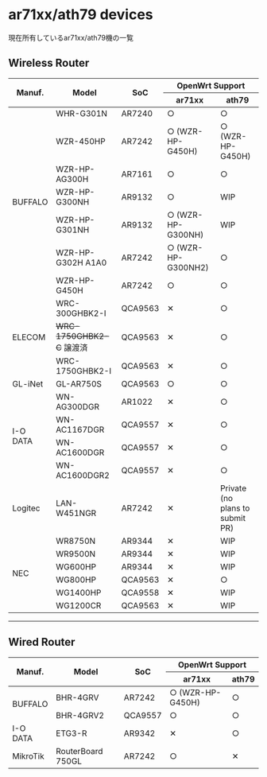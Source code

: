 # ar71xx/ath79 devices
現在所有しているar71xx/ath79機の一覧

## Wireless Router

<table>
	<thead>
		<tr class="active">
			<th rowspan="2">Manuf.</th>
			<th rowspan="2">Model</th>
			<th rowspan="2">SoC</th>
			<th colspan="2">OpenWrt Support</th>
		</tr>
		<tr class="active">
			<th>ar71xx</th>
			<th>ath79</th>
		</tr>
	</thead>
	<tbody>
		<tr>
			<td rowspan="7">BUFFALO</td>
			<td>WHR-G301N</td>
			<td>AR7240</td>
			<td>&#9675;</td>
			<td>&#9675;</td>
		</tr>
		<tr>
			<td>WZR-450HP</td>
			<td>AR7242</td>
			<td>&#9675; (WZR-HP-G450H)</td>
			<td>&#9675; (WZR-HP-G450H)</td>
		</tr>
		<tr>
			<td>WZR-HP-AG300H</td>
			<td>AR7161</td>
			<td>&#9675;</td>
			<td>&#9675;</td>
		</tr>
		<tr>
			<td>WZR-HP-G300NH</td>
			<td>AR9132</td>
			<td>&#9675;</td>
			<td>WIP</td>
		</tr>
		<tr>
			<td>WZR-HP-G301NH</td>
			<td>AR9132</td>
			<td>&#9675; (WZR-HP-G300NH)</td>
			<td>WIP</td>
		</tr>
		<tr>
			<td>WZR-HP-G302H A1A0</td>
			<td>AR7242</td>
			<td>&#9675; (WZR-HP-G300NH2)</td>
			<td>&#9675;</td>
		</tr>
		<tr>
			<td>WZR-HP-G450H</td>
			<td>AR7242</td>
			<td>&#9675;</td>
			<td>&#9675;</td>
		</tr>
		<tr>
			<td rowspan="3">ELECOM</td>
			<td>WRC-300GHBK2-I</td>
			<td>QCA9563</td>
			<td>&#10005;</td>
			<td>&#9675;</td>
		</tr>
		<tr>
			<td><s>WRC-1750GHBK2-C</s> 譲渡済</td>
			<td>QCA9563</td>
			<td>&#10005;</td>
			<td>&#9675;</td>
		</tr>
		<tr>
			<td>WRC-1750GHBK2-I</td>
			<td>QCA9563</td>
			<td>&#10005;</td>
			<td>&#9675;</td>
		</tr>
		<tr>
			<td>GL-iNet</td>
			<td>GL-AR750S</td>
			<td>QCA9563</td>
			<td>&#9675;</td>
			<td>&#9675;</td>
		</tr>
		<tr>
			<td rowspan="4">I-O DATA</td>
			<td>WN-AG300DGR</td>
			<td>AR1022</td>
			<td>&#10005;</td>
			<td>&#9675;</td>
		</tr>
		<tr>
			<td>WN-AC1167DGR</td>
			<td>QCA9557</td>
			<td>&#10005;</td>
			<td>&#9675;</td>
		</tr>
		<tr>
			<td>WN-AC1600DGR</td>
			<td>QCA9557</td>
			<td>&#10005;</td>
			<td>&#9675;</td>
		</tr>
		<tr>
			<td>WN-AC1600DGR2</td>
			<td>QCA9557</td>
			<td>&#10005;</td>
			<td>&#9675;</td>
		</tr>
		<tr>
			<td>Logitec</td>
			<td>LAN-W451NGR</td>
			<td>AR7242</td>
			<td>&#10005;</td>
			<td>Private<br />(no plans to submit PR)</td>
		</tr>
		<tr>
			<td rowspan="6">NEC</td>
			<td>WR8750N</td>
			<td>AR9344</td>
			<td>&#10005;</td>
			<td>WIP</td>
		</tr>
		<tr>
			<td>WR9500N</td>
			<td>AR9344</td>
			<td>&#10005;</td>
			<td>WIP</td>
		</tr>
		<tr>
			<td>WG600HP</td>
			<td>AR9344</td>
			<td>&#10005;</td>
			<td>WIP</td>
		</tr>
		<tr>
			<td>WG800HP</td>
			<td>QCA9563</td>
			<td>&#10005;</td>
			<td>&#9675;</td>
		</tr>
		<tr>
			<td>WG1400HP</td>
			<td>QCA9558</td>
			<td>&#10005;</td>
			<td>WIP</td>
		</tr>
		<tr>
			<td>WG1200CR</td>
			<td>QCA9563</td>
			<td>&#10005;</td>
			<td>WIP</td>
		</tr>
	</tbody>
</table>

---

## Wired Router

<table>
	<thead>
		<tr class="active">
			<th rowspan="2">Manuf.</th>
			<th rowspan="2">Model</th>
			<th rowspan="2">SoC</th>
			<th colspan="2">OpenWrt Support</th>
		</tr>
		<tr class="active">
			<th>ar71xx</th>
			<th>ath79</th>
		</tr>
	</thead>
	<tbody>
		<tr>
			<td rowspan="2">BUFFALO</td>
			<td>BHR-4GRV</td>
			<td>AR7242</td>
			<td>&#9675; (WZR-HP-G450H)</td>
			<td>&#9675;</td>
		</tr>
		<tr>
			<td>BHR-4GRV2</td>
			<td>QCA9557</td>
			<td>&#9675;</td>
			<td>&#9675;</td>
		</tr>
		<tr>
			<td>I-O DATA</td>
			<td>ETG3-R</td>
			<td>AR9342</td>
			<td>&#10005;</td>
			<td>&#9675;</td>
		</tr>
		<tr>
			<td>MikroTik</td>
			<td>RouterBoard 750GL</td>
			<td>AR7242</td>
			<td>&#9675;</td>
			<td>&#10005;</td>
		</tr>
	</tbody>
</table>
